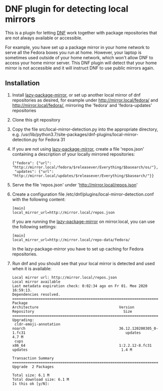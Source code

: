 # DNF plugin for detecting local mirrors

This is a plugin for letting [DNF](https://github.com/rpm-software-management/dnf) work together with package repositories that are not always available or accessible.

For example, you have set up a package mirror in your home network to serve all the Fedora boxes you run at home. However, your laptop is sometimes used outside of your home network, which won't allow DNF to access your home mirror server. This DNF plugin will detect that your home mirror is not accessible and it will instruct DNF to use public mirrors again.

## Installation

1. Install [lazy-package-mirror](https://github.com/michel-ludwig/lazy-package-mirror), or set up another local mirror of dnf repositories as desired, for example under http://mirror.local/fedora/ and http://mirror.local/fedora/, mirroring the 'fedora' and 'fedora-updates' repositories
2. Clone this git repository
3. Copy the file src/local-mirror-detection.py into the appropriate directory, e.g. /usr/lib/python3.7/site-packages/dnf-plugins/local-mirror-detection.py for Fedora 31

4. If you are not using [lazy-package-mirror](https://github.com/michel-ludwig/lazy-package-mirror), create a file 'repos.json' containing a description of your locally mirrored repositories:
   ```
   {"fedora": {"url": "http://mirror.local/fedora/$releasever/Everything/$basearch/os/"},
    "updates": {"url": "http://mirror.local/updates/$releasever/Everything/$basearch/"}}
   ```
5. Serve the file 'repos.json' under 'http://mirror.local/repos.json'
6. Create a configuration file /etc/dnf/plugins/local-mirror-detection.conf with the following content:
   ```
   [main]
   local_mirror_url=http://mirror.local/repos.json
   ```
   If you are running the [lazy-package-mirror](https://github.com/michel-ludwig/lazy-package-mirror/) on mirror.local, you can use the following settings:
   ```
   [main]
   local_mirror_url=http://mirror.local/repo-data/fedora/
   ```
   In the lazy-package-mirror you have to set up caching for Fedora repositories.
   
7. Run dnf and you should see that your local mirror is detected and used when it is available:
   ```
   Local mirror url: http://mirror.local/repos.json
   Local mirror available
   Last metadata expiration check: 0:02:34 ago on Fr 01. Mee 2020 16:59:13.
   Dependencies resolved.
   ===================================================================================================================================================================================================================================================
   Package                                                            Architecture                                     Version                                                               Repository                                         Size
   ===================================================================================================================================================================================================================================================
   Upgrading:
    cldr-emoji-annotation                                              noarch                                           36.12.120200305_0-1.fc31                                              updates                                           4.7 M
    cups                                                               x86_64                                           1:2.2.12-8.fc31                                                       updates                                           1.4 M

   Transaction Summary
   ===================================================================================================================================================================================================================================================
   Upgrade  2 Packages

   Total size: 6.1 M
   Total download size: 6.1 M
   Is this ok [y/N]: 
   ```

